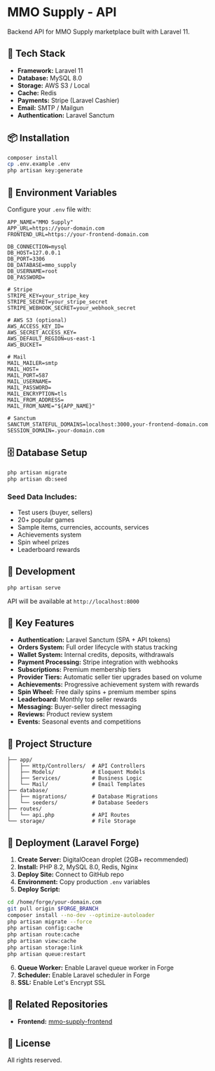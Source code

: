 # MMO Supply - API

Backend API for MMO Supply marketplace built with Laravel 11.

## 🚀 Tech Stack

- **Framework:** Laravel 11
- **Database:** MySQL 8.0
- **Storage:** AWS S3 / Local
- **Cache:** Redis
- **Payments:** Stripe (Laravel Cashier)
- **Email:** SMTP / Mailgun
- **Authentication:** Laravel Sanctum

## 📦 Installation

```bash
composer install
cp .env.example .env
php artisan key:generate
```

## 🔧 Environment Variables

Configure your `.env` file with:

```env
APP_NAME="MMO Supply"
APP_URL=https://your-domain.com
FRONTEND_URL=https://your-frontend-domain.com

DB_CONNECTION=mysql
DB_HOST=127.0.0.1
DB_PORT=3306
DB_DATABASE=mmo_supply
DB_USERNAME=root
DB_PASSWORD=

# Stripe
STRIPE_KEY=your_stripe_key
STRIPE_SECRET=your_stripe_secret
STRIPE_WEBHOOK_SECRET=your_webhook_secret

# AWS S3 (optional)
AWS_ACCESS_KEY_ID=
AWS_SECRET_ACCESS_KEY=
AWS_DEFAULT_REGION=us-east-1
AWS_BUCKET=

# Mail
MAIL_MAILER=smtp
MAIL_HOST=
MAIL_PORT=587
MAIL_USERNAME=
MAIL_PASSWORD=
MAIL_ENCRYPTION=tls
MAIL_FROM_ADDRESS=
MAIL_FROM_NAME="${APP_NAME}"

# Sanctum
SANCTUM_STATEFUL_DOMAINS=localhost:3000,your-frontend-domain.com
SESSION_DOMAIN=.your-domain.com
```

## 🗄️ Database Setup

```bash
php artisan migrate
php artisan db:seed
```

### Seed Data Includes:
- Test users (buyer, sellers)
- 20+ popular games
- Sample items, currencies, accounts, services
- Achievements system
- Spin wheel prizes
- Leaderboard rewards

## 🏃 Development

```bash
php artisan serve
```

API will be available at `http://localhost:8000`

## 🔐 Key Features

- **Authentication:** Laravel Sanctum (SPA + API tokens)
- **Orders System:** Full order lifecycle with status tracking
- **Wallet System:** Internal credits, deposits, withdrawals
- **Payment Processing:** Stripe integration with webhooks
- **Subscriptions:** Premium membership tiers
- **Provider Tiers:** Automatic seller tier upgrades based on volume
- **Achievements:** Progressive achievement system with rewards
- **Spin Wheel:** Free daily spins + premium member spins
- **Leaderboard:** Monthly top seller rewards
- **Messaging:** Buyer-seller direct messaging
- **Reviews:** Product review system
- **Events:** Seasonal events and competitions

## 📁 Project Structure

```
├── app/
│   ├── Http/Controllers/  # API Controllers
│   ├── Models/            # Eloquent Models
│   ├── Services/          # Business Logic
│   └── Mail/              # Email Templates
├── database/
│   ├── migrations/        # Database Migrations
│   └── seeders/           # Database Seeders
├── routes/
│   └── api.php            # API Routes
└── storage/               # File Storage
```

## 🚀 Deployment (Laravel Forge)

1. **Create Server:** DigitalOcean droplet (2GB+ recommended)
2. **Install:** PHP 8.2, MySQL 8.0, Redis, Nginx
3. **Deploy Site:** Connect to GitHub repo
4. **Environment:** Copy production `.env` variables
5. **Deploy Script:**
```bash
cd /home/forge/your-domain.com
git pull origin $FORGE_BRANCH
composer install --no-dev --optimize-autoloader
php artisan migrate --force
php artisan config:cache
php artisan route:cache
php artisan view:cache
php artisan storage:link
php artisan queue:restart
```

6. **Queue Worker:** Enable Laravel queue worker in Forge
7. **Scheduler:** Enable Laravel scheduler in Forge
8. **SSL:** Enable Let's Encrypt SSL

## 🔗 Related Repositories

- **Frontend:** [mmo-supply-frontend](https://github.com/LRAFam/mmo-supply-frontend)

## 📝 License

All rights reserved.
